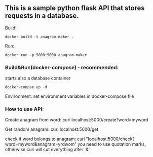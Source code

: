 ## This is a sample python flask API that stores requests in a database.

Build:

	docker build -t anagram-maker .

Run:
	
	docker run -p 5000:5000 anagram-maker

### Build&Run(docker-compose) - recommended:
starts also a database container 
    
    docker-compse up -d


Environment:
set environment variables in docker-compose file

### How to use API:
    
Create anagram from word:
	curl localhost:5000/create?word=myword

Get random anagram:
    curl localhost:5000/get

check if word belongs to anagram:
    curl "localhost:5000/check?word=myword&anagram=yrdwom"
you need to use quotation marks, otherwise curl will cut everything after '&'
